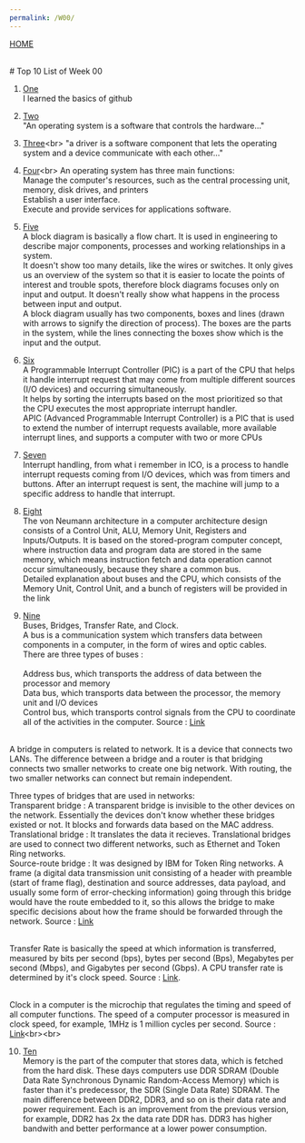 ```yaml
---
permalink: /W00/
---
```

[HOME](../)

<br>
# Top 10 List of Week 00

1. [One](https://product.hubspot.com/blog/git-and-github-tutorial-for-beginners)<br>
I learned the basics of github

2. [Two](https://www.guru99.com/operating-system-tutorial.html)<br>
"An operating system is a software that controls the hardware..."

3. [Three](https://docs.microsoft.com/en-us/windows-hardware/drivers/gettingstarted/what-is-a-driver-#:~:text=In%20the%20most%20fundamental%20sense,device%20communicate%20with%20each%20other.&text=The%20application%20calls%20a%20function,function%20implemented%20by%20the%20driver.)<br>
"a driver is a software component that lets the operating system and a device communicate with each other..."

4. [Four](https://homepage.cs.uri.edu/faculty/wolfe/book/Readings/Reading07.htm#:~:text=An%20operating%20system%20has%20three,provide%20services%20for%20applications%20software.)<br>
An operating system has three main functions:<br> 
Manage the computer's resources, such as the central processing unit, memory, disk drives, and printers<br>
Establish a user interface.<br>
Execute and provide services for applications software.

5. [Five](https://www.smartdraw.com/block-diagram/)<br>
A block diagram is basically a flow chart. It is used in engineering to describe major components, processes and working relationships in a system.<br>
It doesn't show too many details, like the wires or switches. It only gives us an overview of the system so that it is easier to locate the points of interest and trouble spots, therefore block diagrams focuses only on input and output. It doesn't really show what happens in the process between input and output.<br>
A block diagram usually has two components, boxes and lines (drawn with arrows to signify the direction of process). The boxes are the parts in the system, while the lines connecting the boxes show which is the input and the output. 

6. [Six](https://www.sciencedirect.com/topics/engineering/interrupt-handling)<br>
A Programmable Interrupt Controller (PIC) is a part of the CPU that helps it handle interrupt request that may come from multiple different sources (I/O devices) and occurring simultaneously.<br> 
It helps by sorting the interrupts based on the most prioritized so that the CPU executes the most appropriate interrupt handler.<br>
APIC (Advanced Programmable Interrupt Controller) is a PIC that is used to extend the number of interrupt requests available, more available interrupt lines, and supports a computer with two or more CPUs


7. [Seven](https://www.sciencedirect.com/topics/engineering/interrupt-handling)<br>
Interrupt handling, from what i remember in ICO, is a process to handle interrupt requests coming from I/O devices, which was from timers and buttons. After an interrupt request is sent, the machine will jump to a specific address to handle that interrupt.

8. [Eight](https://www.computerscience.gcse.guru/theory/von-neumann-architecture)<br>
The von Neumann architecture in a computer architecture design consists of a Control Unit, ALU, Memory Unit, Registers and Inputs/Outputs. It is based on the stored-program computer concept, where instruction data and program data are stored in the same memory, which means instruction fetch and data operation cannot occur simultaneously, because they share a common bus.<br> 
Detailed explanation about buses and the CPU, which consists of the Memory Unit, Control Unit, and a bunch of registers will be provided in the link

9. [Nine](https://en.wikipedia.org/wiki/9)<br>
Buses, Bridges, Transfer Rate, and Clock.<br>
A bus is a communication system which transfers data between components in a computer, in the form of wires and optic cables.<br>
There are three types of buses :<br><br>
Address bus, which transports the address of data between the processor and memory<br>
Data bus, which transports data between the processor, the memory unit and I/O devices<br>
Control bus, which transports control signals from the CPU to coordinate all of the activities in the computer. Source :
[Link](https://www.bbc.co.uk/bitesize/guides/zhppfcw/revision/2)<br><br>

A bridge in computers is related to network. It is a device that connects two LANs.
The difference between a bridge and a router is that bridging connects two smaller networks to create one big network. With routing, the two smaller networks can connect but remain independent.<br>

Three types of bridges that are used in networks:<br>
Transparent bridge : A transparent bridge is invisible to the other devices on the network. Essentially the devices don't know whether these bridges existed or not. It blocks and forwards data based on the MAC address.<br>
Translational bridge : It translates the data it recieves. Translational bridges are used to connect two different networks, such as Ethernet and Token Ring networks.<br>
Source-route bridge : It was designed by IBM for Token Ring networks. A frame (a digital data transmission unit consisting of a header with preamble (start of frame flag), destination and source addresses, data payload, and usually some form of error-checking information) going through this bridge would have the route embedded to it, so this allows the bridge to make specific decisions about how the frame should be forwarded through the network. Source : 
[Link](https://www.pearsonitcertification.com/articles/article.aspx?p=398091&seqNum=5)<br><br>

Transfer Rate is basically the speed at which information is transferred, measured by bits per second (bps), bytes per second (Bps), Megabytes per second (Mbps), and Gigabytes per second (Gbps). A CPU transfer rate is determined by it's clock speed. Source : 
[Link](https://www.computerhope.com/jargon/t/tranrate.htm#:~:text=Alternatively%20referred%20to%20as%20the,bytes%20per%20second%20(Bps)).<br><br>

Clock in a computer is the microchip that regulates the timing and speed of all computer functions. The speed of a computer processor is measured in clock speed, for example, 1MHz is 1 million cycles per second. Source : 
[Link](https://www.computerhope.com/jargon/c/clock.htm#:~:text=In%20general%2C%20the%20clock%20refers,speed%20of%20all%20computer%20functions.&text=The%20speed%20of%20a%20computer,%2C%20or%20vibrations%2C%20a%20second.)<br><br>


10. [Ten](https://ebsoft.web.id/mengenal-apa-itu-ram-memory-ddr-ddr2-dan-ddr3-sdram/)<br>
Memory is the part of the computer that stores data, which is fetched from the hard disk. These days computers use DDR SDRAM (Double Data Rate Synchronous Dynamic Random-Access Memory) which is faster than it's predecessor, the SDR (Single Data Rate) SDRAM.
The main difference between DDR2, DDR3, and so on is their data rate and power requirement. Each is an improvement from the previous version, for example, DDR2 has 2x the data rate DDR has. DDR3 has higher bandwith and better performance at a lower power consumption.
